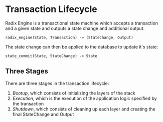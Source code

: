 # Transaction Lifecycle

Radix Engine is a transactional state machine which accepts a transaction and a given state and
outputs a state change and additional output.

```
radix_engine(State, Transaction) -> (StateChange, Output)
```

The state change can then be applied to the database to update it's state:

```
state_commit(State, StateChange) -> State
```

## Three Stages

There are three stages in the transaction lifecycle:
1. *Bootup*, which consists of initializing the layers of the stack
2. *Execution*, which is the execution of the application logic specified by the transaction
3. *Shutdown*, which consists of cleaning up each layer and creating the final StateChange and Output
